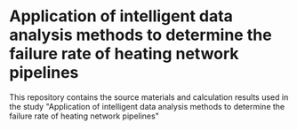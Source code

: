 # Application of intelligent data analysis methods to determine the failure rate of heating network pipelines

This repository contains the source materials and calculation results used in the study "Application of intelligent data analysis methods to determine the failure rate of heating network pipelines"